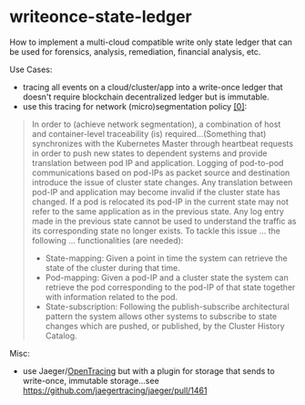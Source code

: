 # writeonce-state-ledger
How to implement a multi-cloud compatible write only state ledger that can be used for forensics, analysis, remediation, financial analysis, etc.

Use Cases:

* tracing all events on a cloud/cluster/app into a write-once ledger that doesn't require blockchain decentralized ledger but is immutable.
* use this tracing for network (micro)segmentation policy [[0]](https://pdfs.semanticscholar.org/3f15/0216fb6772a0f5a5339b693d5140122a53c5.pdf):

> In order to (achieve network segmentation), a combination of host and container-level
> traceability (is) required...(Something that) synchronizes with the Kubernetes Master through 
> heartbeat requests in order to push new states to dependent systems and provide translation between pod IP and 
> application. Logging of pod-to-pod communications based on pod-IPs as packet source and destination 
> introduce the issue of cluster state changes. Any translation between pod-IP and
> application may become invalid if the cluster state has changed. If a pod is relocated its
> pod-IP in the current state may not refer to the same application as in the previous state.
> Any log entry made in the previous state cannot be used to understand the traffic as its
> corresponding state no longer exists. To tackle this issue ... the following ... functionalities (are needed):
>    * State-mapping: Given a point in time the system can retrieve the state of the cluster during that time.
>    * Pod-mapping: Given a pod-IP and a cluster state the system can retrieve the pod corresponding to the pod-IP of that state together with information related to the pod.
>    * State-subscription: Following the publish-subscribe architectural pattern the system allows other systems to subscribe to state changes which are pushed, or published, by the Cluster History Catalog.

Misc:

* use Jaeger/[OpenTracing](https://opentracing.io/) but with a plugin for storage that sends to write-once, immutable storage...see  https://github.com/jaegertracing/jaeger/pull/1461
